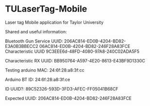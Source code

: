 # TULaserTag-Mobile
Laser tag Mobile application for Taylor University

Shared and useful information:

Bluetooth Gun Service UUID: 
206AC814-ED0B-4204-BD82-E3A0B3BBECC2
06AC814-ED0B-4204-BD82-246F28A83FCE
Characteristic UUID
9C3EEE6d-48FD-4080-97A8-240C02ADA5F5

Characteristic RX UUID:
BB950764-A597-4E20-8613-E43BF9D1330C

Testing arduino MAC:
24:6f:28:a8:3f:cc

Arduino BT ID:
24:6f:28:a8:3f:ce

ID UUID?:
89C52326-593D-3FD3-AFEC-FF05041B68CF

Expected UUID:
206AC814-ED0B-4204-BD82-246F28A83FCE
